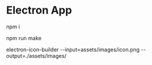 # Electron App
npm i

npm run make

electron-icon-builder --input=assets/images/icon.png --output=./assets/images/